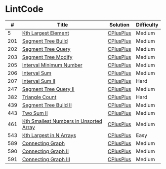 # LintCode

| # | Title | Solution | Difficulty |
| --- | --- | --- | --- |
| 5 | [Kth Largest Element](http://www.lintcode.com/en/problem/kth-largest-element/) | [CPlusPlus](https://github.com/yuanhui-yang/LintCode/blob/master/kth-largest-element.cpp) | Medium |
| 201 | [Segment Tree Build](http://www.lintcode.com/en/problem/segment-tree-build/) | [CPlusPlus](https://github.com/yuanhui-yang/LintCode/blob/master/segment-tree-build.cpp) | Medium |
| 202 | [Segment Tree Query](http://www.lintcode.com/en/problem/segment-tree-query/) | [CPlusPlus](https://github.com/yuanhui-yang/LintCode/blob/master/segment-tree-query.cpp) | Medium |
| 203 | [Segment Tree Modify](http://www.lintcode.com/en/problem/segment-tree-modify/) | [CPlusPlus](https://github.com/yuanhui-yang/LintCode/blob/master/segment-tree-modify.cpp) | Medium |
| 205 | [Interval Minimum Number](http://www.lintcode.com/en/problem/interval-minimum-number/) | [CPlusPlus](https://github.com/yuanhui-yang/LintCode/blob/master/interval-minimum-number.cpp) | Medium |
| 206 | [Interval Sum](http://www.lintcode.com/en/problem/interval-sum/) | [CPlusPlus](https://github.com/yuanhui-yang/LintCode/blob/master/interval-sum.cpp) | Medium |
| 207 | [Interval Sum II](http://www.lintcode.com/en/problem/interval-sum-ii/) | [CPlusPlus](https://github.com/yuanhui-yang/LintCode/blob/master/interval-sum-ii.cpp) | Hard |
| 247 | [Segment Tree Query II](http://www.lintcode.com/en/problem/segment-tree-query-ii/) | [CPlusPlus](https://github.com/yuanhui-yang/LintCode/blob/master/segment-tree-query-ii.cpp) | Medium |
| 382 | [Triangle Count](http://www.lintcode.com/en/problem/triangle-count/) | [CPlusPlus](https://github.com/yuanhui-yang/LintCode/blob/master/triangle-count.cpp) | Hard |
| 439 | [Segment Tree Build II](http://www.lintcode.com/en/problem/segment-tree-build-ii/) | [CPlusPlus](https://github.com/yuanhui-yang/LintCode/blob/master/segment-tree-build-ii.cpp) | Medium |
| 443 | [Two Sum II](http://www.lintcode.com/en/problem/two-sum-ii/) | [CPlusPlus](https://github.com/yuanhui-yang/LintCode/blob/master/two-sum-ii.cpp) | Medium |
| 461 | [Kth Smallest Numbers in Unsorted Array](http://www.lintcode.com/en/problem/kth-smallest-numbers-in-unsorted-array/) | [CPlusPlus](https://github.com/yuanhui-yang/LintCode/blob/master/kth-smallest-numbers-in-unsorted-array.cpp) | Medium |
| 543 | [Kth Largest in N Arrays](http://www.lintcode.com/en/problem/kth-largest-in-n-arrays/) | [CPlusPlus](https://github.com/yuanhui-yang/LintCode/blob/master/kth-largest-in-n-arrays.cpp) | Easy |
| 589 | [Connecting Graph](http://www.lintcode.com/en/problem/connecting-graph/) | [CPlusPlus](https://github.com/yuanhui-yang/LintCode/blob/master/connecting-graph.cpp) | Medium |
| 590 | [Connecting Graph II](http://www.lintcode.com/en/problem/connecting-graph-ii/) | [CPlusPlus](https://github.com/yuanhui-yang/LintCode/blob/master/connecting-graph-ii.cpp) | Medium |
| 591 | [Connecting Graph III](http://www.lintcode.com/en/problem/connecting-graph-iii/) | [CPlusPlus](https://github.com/yuanhui-yang/LintCode/blob/master/connecting-graph-iii.cpp) | Medium |